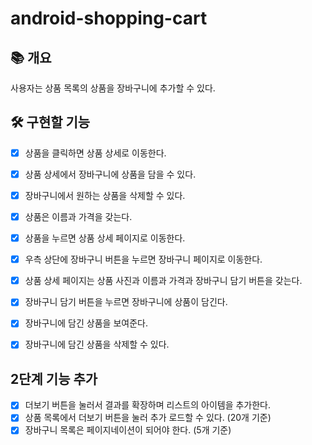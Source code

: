 # android-shopping-cart

## 📚️ 개요
사용자는 상품 목록의 상품을 장바구니에 추가할 수 있다.

## 🛠️ 구현할 기능

- [x] 상품을 클릭하면 상품 상세로 이동한다.
- [x] 상품 상세에서 장바구니에 상품을 담을 수 있다.
- [x] 장바구니에서 원하는 상품을 삭제할 수 있다.

- [x] 상품은 이름과 가격을 갖는다.
- [x] 상품을 누르면 상품 상세 페이지로 이동한다.
- [x] 우측 상단에 장바구니 버튼을 누르면 장바구니 페이지로 이동한다.
- [x] 상품 상세 페이지는 상품 사진과 이름과 가격과 장바구니 담기 버튼을 갖는다.
- [x] 장바구니 담기 버튼을 누르면 장바구니에 상품이 담긴다.
- [x] 장바구니에 담긴 상품을 보여준다.
- [x] 장바구니에 담긴 상품을 삭제할 수 있다.

## 2단계 기능 추가

- [x] 더보기 버튼을 눌러서 결과를 확장하며 리스트의 아이템을 추가한다.
- [x] 상품 목록에서 더보기 버튼을 눌러 추가 로드할 수 있다. (20개 기준)
- [x] 장바구니 목록은 페이지네이션이 되어야 한다. (5개 기준)
